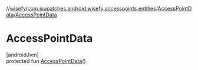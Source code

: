 //[wisefy](../../../index.md)/[com.isupatches.android.wisefy.accesspoints.entities](../index.md)/[AccessPointData](index.md)/[AccessPointData](-access-point-data.md)

# AccessPointData

[androidJvm]\
protected fun [AccessPointData](-access-point-data.md)()
